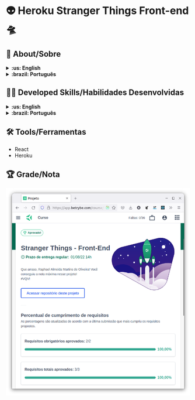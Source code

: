 # :alien: Heroku Stranger Things Front-end :flying_saucer:

## :page_with_curl: About/Sobre

<details>
  <summary markdown="span"><strong>:us: English</strong></summary><br />

Heroku deployment project developed by [Raphael Martins](https://www.linkedin.com/in/raphaelameidamartins/) at the end of Unit 25 ([Back-end Development Module](https://github.com/raphaelalmeidamartins/trybe_exercicios/tree/main/3_Desenvolvimento-Back-end)) of Trybe's Web Development course. I was approved with 100% of the mandatory and optional requirements met.

We had to deploy an already existing Front-end application to the Heroku platform by configuring the environment variables. The application is not online anymore because I removed after getting approved in the project.
<br />
</details>

<details>
  <summary markdown="span"><strong>:brazil: Português</strong></summary><br />

Projeto de Deploy no Heroku desenvolvido por [Raphael Martins](https://www.linkedin.com/in/raphaelameidamartins/) ao final do Bloco 25 ([Módulo Desenvolvimento Back-end](https://github.com/raphaelalmeidamartins/trybe_exercicios/tree/main/3_Desenvolvimento-Back-end)) do curso de Desenvolvimento Web da Trybe. Fui aprovado com 100% dos requisitos obrigatórios e opcionais atingidos.

Tivemos que fazer o deploy na plataforma Heroku de uma aplicação Front-end que já estava desenvolvida configurando as variáveis de ambiente. A aplicação não está mais no ar, pois eu a removi após obter aprovação.
<br />
</details>

## :man_technologist: Developed Skills/Habilidades Desenvolvidas

<details>
  <summary markdown="span"><strong>:us: English</strong></summary><br />

* Configure React environment variables
* Deploy a Front-end application to Heroku
<br />
</details>

<details>
  <summary markdown="span"><strong>:brazil: Português</strong></summary><br />

* Configurar variáveis de ambiente do React
* Fazer deploy de uma aplicação Front-end para o Heroku
<br />
</details>

## :hammer_and_wrench: Tools/Ferramentas

* React
* Heroku

## :trophy: Grade/Nota

![My grade of the project - Minha nota no projeto](./nota.png)
